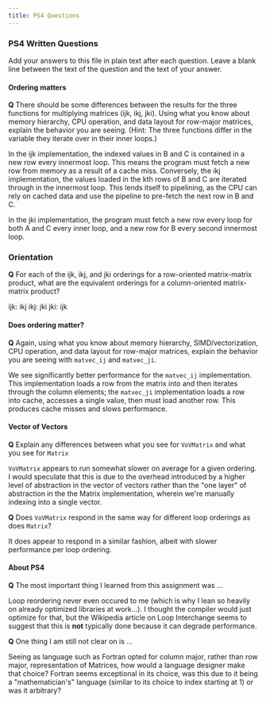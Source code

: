 ```yaml
---
title: PS4 Questions
---
```


### PS4 Written Questions

Add your answers to this file in plain text after each question.  Leave a blank line between the
text of the question and the text of your answer.

#### Ordering matters


**Q**
There should be some differences between the results for the three functions for multiplying
matrices (ijk, ikj, jki).  Using what you know about memory hierarchy, CPU operation, and data
layout for row-major matrices, explain the behavior you are seeing.  (Hint: The three functions
differ in the variable they iterate over in their inner loops.)

In the ijk implementation, the indexed values in B and C is contained in a new row every innermost loop.
This means the program must fetch a new row from memory as a result of a cache miss.
Conversely, the ikj implementation, the values loaded in the kth rows of B and C are iterated through in
the innermost loop. This lends itself to pipelining, as the CPU can rely on cached data and use
the pipeline to pre-fetch the next row in B and C.

In the jki implementation, the program must fetch a new row every loop for both A and C every inner loop,
and a new row for B every second innermost loop.


### Orientation

**Q**
For each of the ijk, ikj, and jki orderings for a row-oriented matrix-matrix product, what are the
equivalent orderings for a column-oriented matrix-matrix product?

ijk: ikj
ikj: jki
jki: ijk


#### Does ordering matter?

**Q** Again, using what you
know about memory hierarchy, SIMD/vectorization, CPU operation, and data
layout for row-major matrices, explain the behavior you
are seeing with `matvec_ij` and `matvec_ji`.

We see significantly better performance for the `matvec_ij` implementation. This implementation
loads a row from the matrix into and then iterates through the column elements; the `matvec_ji`
implementation loads a row into cache, accesses a single value, then must load another row.
This produces cache misses and slows performance.


#### Vector of Vectors

**Q**
Explain any differences between what you see for `VoVMatrix` and what you see for `Matrix`

`VoVMatrix` appears to run somewhat slower on average for a given ordering. I would speculate
that this is due to the overhead introduced by a higher level of abstraction in the vector
of vectors rather than  the "one layer" of abstraction in the the Matrix implementation,
wherein we're manually indexing into a single vector.



**Q**
Does `VoVMatrix` respond in the same way for different loop orderings as does `Matrix`?

It does appear to respond in a similar fashion, albeit with slower performance per loop ordering.


#### About PS4


**Q** The most important thing I learned from this assignment was ...

Loop reordering never even occured to me (which is why I lean so heavily on already optimized
libraries at work...). I thought the compiler would just optimize for that, but the
Wikipedia article on Loop Interchange seems to suggest that this is **not** typically done because
it can degrade performance.

**Q** One thing I am still not clear on is ...

Seeing as language such as Fortran opted for column major, rather than row major, representation of
Matrices, how would a language designer make that choice? Fortran seems exceptional in its choice,
was this due to it being a "mathematician's" language (similar to its choice to index starting at 1)
or was it arbitrary?
